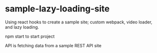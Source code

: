 # sample-lazy-loading-site
Using react hooks to create a sample site; custom webpack, video loader, and lazy loading.


npm start to start project 

API is fetching data from a sample REST API site
